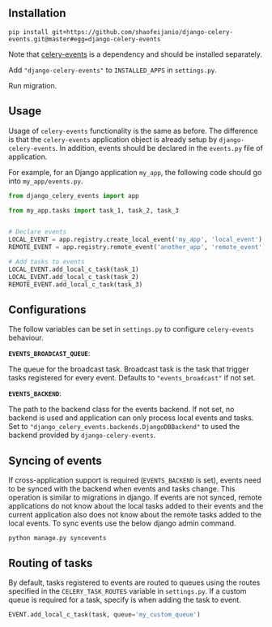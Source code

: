 ## Installation

```shell script
pip install git+https://github.com/shaofeijanio/django-celery-events.git@master#egg=django-celery-events
```

Note that [celery-events](https://github.com/shaofeijanio/celery-events) is a dependency and should be installed 
separately.

Add `"django-celery-events"` to `INSTALLED_APPS` in `settings.py`.

Run migration.

## Usage
Usage of `celery-events` functionality is the same as before. The difference is that the `celery-events` application
object is already setup by `django-celery-events`. In addition, events should be declared in the `events.py` file of
application.

For example, for an Django application `my_app`, the following code should go into `my_app/events.py`.

```python
from django_celery_events import app

from my_app.tasks import task_1, task_2, task_3


# Declare events
LOCAL_EVENT = app.registry.create_local_event('my_app', 'local_event')
REMOTE_EVENT = app.registry.remote_event('another_app', 'remote_event')

# Add tasks to events
LOCAL_EVENT.add_local_c_task(task_1)
LOCAL_EVENT.add_local_c_task(task_2)
REMOTE_EVENT.add_local_c_task(task_3)
```

## Configurations

The follow variables can be set in `settings.py` to configure `celery-events` behaviour.

**`EVENTS_BROADCAST_QUEUE`**:

The queue for the broadcast task. Broadcast task is the task that trigger tasks registered for every event. Defaults to
`"events_broadcast"` if not set.

**`EVENTS_BACKEND`**:

The path to the backend class for the events backend. If not set, no backend is used and application can only process
local events and tasks. Set to `"django_celery_events.backends.DjangoDBBackend"` to used the backend provided by
`django-celery-events`.

## Syncing of events
If cross-application support is required (`EVENTS_BACKEND` is set), events need to be synced with the backend when
events and tasks change. This operation is similar to migrations in django. If events are not synced, remote
applications do not know about the local tasks added to their events and the current application also does not know
about the remote tasks added to the local events. To sync events use the below django admin command.

```shell script
python manage.py syncevents
```

## Routing of tasks

By default, tasks registered to events are routed to queues using the routes specified in the `CELERY_TASK_ROUTES`
variable in `settings.py`. If a custom queue is required for a task, specify is when adding the task to event.

```python
EVENT.add_local_c_task(task, queue='my_custom_queue')
```


